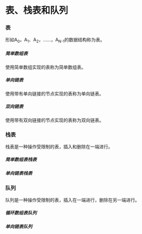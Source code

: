 # 表、栈表和队列

### 表

形如A<sub>0</sub>，A<sub>1</sub>、A<sub>2</sub>，……，A<sub>N-1</sub>的数据结构称为表。

##### 简单数组表

使用简单数组实现的表称为简单数组表。

##### 单向链表

使用带有单向链接的节点实现的表称为单向链表。

##### 双向链表

使用带有双向链接的节点实现的表称为双向链表。


### 栈表

栈表是一种操作受限制的表，插入和删除在一端进行。

##### 简单数组表栈表

##### 单向链表栈表


### 队列

队列是一种操作受限制的表，插入在一端进行，删除在另一端进行。

##### 循环数组表队列

##### 单向链表队列
